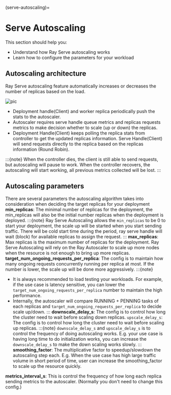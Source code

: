 (serve-autoscaling)=

# Serve Autoscaling

This section should help you:

- Understand how Ray Serve autoscaling works
- Learn how to configure the parameters for your workload


## Autoscaling architecture
Ray Serve autoscaling feature automatically increases or decreases the number of replicas based on the load. 

![pic](https://raw.githubusercontent.com/ray-project/images/master/docs/serve/autoscaling.svg)

- Deployment handle(Client) and worker replica periodically push the stats to the autoscaler.
- Autoscaler requires serve handle queue metrics and replicas requests metrics to make decision whether to scale (up or down) the replicas.
- Deployment Handle(Client) keeps polling the replica stats from controller to get the updated replicas information. Serve Handle(Client) will send requests directly to the replica based on the replicas information (Round Robin).

:::{note}
When the controller dies, the client is still able to send requests, but autoscaling will pause to work. When the controller recovers, the autoscaling will start working, all previous metrics collected will be lost.
:::

## Autoscaling parameters
There are several parameters the autoscaling algorithm takes into consideration when deciding the target replicas for your deployment
**min_replicas**: The minimal number of replicas for the deployment, the min_replicas will also be the initial number replicas when the deployment is deployed.
:::{note}
Ray Serve Autoscaling allows the `min_replicas` to be 0 to start your deployment, the scale up will be started when you start sending traffic. There will be cold start time during the period, ray serve handle will wait (block) for available replicas to assign the request.
:::
**max_replicas**: Max replicas is the maximum number of replicas for the deployment. Ray Serve Autoscaling will rely on the Ray Autoscaler to scale up more nodes when the resource is not enough to bring up more replicas. 
**target_num_ongoing_requests_per_replica**: The config is to maintain how many ongoing requests concurrently running per replica at most. If the number is lower, the scale up will be done more aggressively.
:::{note}
- It is always recommended to load testing your workloads. For example, if the use case is latency sensitive, you can lower the `target_num_ongoing_requests_per_replica` number to maintain the high performance.
- Internally, the autoscaler will compare RUNNING + PENNING tasks of each replicas and `target_num_ongoing_requests_per_replica` to decide scale up/down.
:::
**downscale_delay_s**: The config is to control how long the cluster need to wait before scaling down replicas.
`upscale_delay_s`: The config is to control how long the cluster need to wait before scaling up replicas.
:::{note}
`downscale_delay_s` and `upscale_delay_s` is to control the frequency of doing autoscaling works. E.g. your use case is having long time to do initialization works, you can increase the `downscale_delay_s` to make the down scaling works slowly.
:::
**smoothing_factor**: The multiplicative factor to speedup/slowdown the autoscaling step each. E.g. When the use case has high large traffic volume in short period of time, user can increase the smoothing_factor to scale up the resource quickly.

**metrics_interval_s**: This is control the frequency of how long each replica sending metrics to the autoscaler. (Normally you don't need to change this config.)
